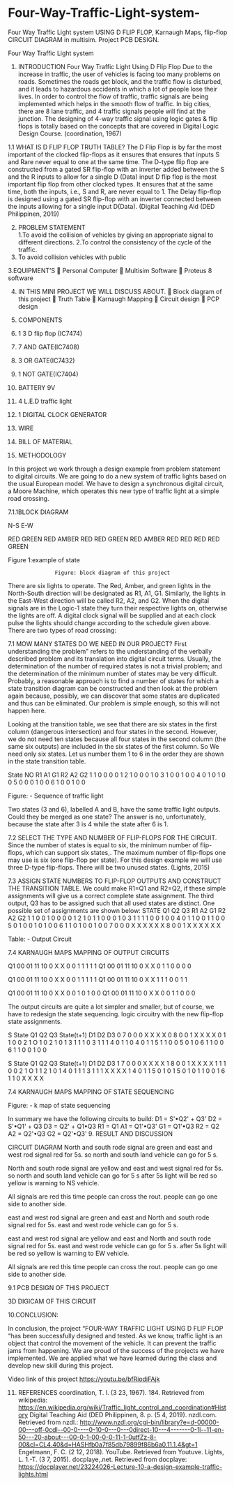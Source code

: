 # Four-Way-Traffic-Light-system-
Four Way Traffic Light system  USING D FLIP FLOP, Karnaugh Maps, flip-flop CIRCUIT DIAGRAM in multisim. Project PCB DESIGN.



Four Way Traffic Light system





 
1.	INTRODUCTION 
 Four Way Traffic Light Using D Flip Flop Due to the increase in traffic, the user of vehicles is facing too many problems on roads. Sometimes the roads get block, and the traffic flow is disturbed, and it leads to hazardous accidents in which a lot of people lose their lives. In order to control the flow of traffic, traffic signals are being implemented which helps in the smooth flow of traffic. In big cities, there are 8 lane traffic, and 4 traffic signals people will find at the junction. 
 The designing of 4-way traffic signal using logic gates & flip flops is totally based on the concepts that are covered in Digital Logic Design Course. (coordination, 1967)



1.1 WHAT IS D FLIP FLOP TRUTH TABLE?
 The D Flip Flop is by far the most important of the clocked flip-flops as it ensures that ensures that inputs S and Rare never equal to one at the same time. The D-type flip flop are constructed from a gated SR flip-flop with an inverter added between the S and the R inputs to allow for a single D (Data) input
D flip flop is the most important flip flop from other clocked types. It ensures that at the same time, both the inputs, i.e., S and R, are never equal to 1. The Delay flip-flop is designed using a gated SR flip-flop with an inverter connected between the inputs allowing for a single input D(Data). (Digital Teaching Aid (DED Philippinen, 2019)

2. PROBLEM STATEMENT  
1.To avoid the collision of vehicles by giving an appropriate signal to different directions. 
2.To control the consistency of the cycle of the traffic. 
3. To avoid collision vehicles with public

3.EQUIPMENT’S
	Personal Computer
	Multisim Software
	Proteus 8 software

 

4. IN THIS MINI PROJECT WE WILL DISCUSS ABOUT. 
	Block diagram of this project
	Truth Table 
	Karnaugh Mapping 
	Circuit design 
	PCP design

5. COMPONENTS 
1.	1 3 D flip flop (IC7474)
2.	7 AND GATE(IC7408)
3.	3 OR GATE(IC7432)
4.	1 NOT GATE(IC7404)
5.	BATTERY 9V
6.	4 L.E.D traffic light  
7.	1 DIGITAL CLOCK GENERATOR 
8.	WIRE 







6. BILL OF MATERIAL
 














7. METHODOLOGY

In this project we work through a design example from problem statement to digital circuits. We are going to do a new system of traffic lights based on the usual European model. We have to design a synchronous digital circuit, a Moore Machine, which operates this new type of traffic light at a simple road crossing. 

7.1.1BLOCK DIAGRAM
                                                                                         
N-S    	E-W

RED	GREEN
RED	AMBER
RED	RED
GREEN	RED
AMBER	RED
RED	RED
RED	GREEN






Figure 1:example of state
                                                                                                                    
                                                                                                       









                   Figure: block diagram of this project 

    
There are six lights to operate. The Red, Amber, and green lights in the North-South direction will be designated as R1, A1, G1. Similarly, the lights in the East-West direction will be called R2, A2, and G2. When the digital signals are in the Logic-1 state they turn their respective lights on, otherwise the lights are off. A digital clock signal will be supplied and at each clock pulse the lights should change according to the schedule given above. There are two types of road crossing:

 7.1 MOW MANY STATES DO WE NEED IN OUR PROJECT?
First understanding the problem" refers to the understanding of the verbally described problem and its translation into digital circuit terms. Usually, the determination of the number of required states is not a trivial problem; and the determination of the minimum number of states may be very difficult. Probably, a reasonable approach is to find a number of states for which a state transition diagram can be constructed and then look at the problem again because, possibly, we can discover that some states are duplicated and thus can be eliminated. Our problem is simple enough, so this will not happen here.













Looking at the transition table, we see that there are six states in the first column (dangerous intersection) and four states in the second. However, we do not need ten states because all four states in the second column (the same six outputs) are included in the six states of the first column. So We need only six states. Let us number them 1 to 6 in the order they are shown in the state transition table.




State NO	R1	A1	G1	R2	A2	G2
1	1	0	0	0	0	1
2	1	0	0	0	1	0
3	1	0	0	1	0	0
4	0	1	0	1	0	0
5	0	0	0	1	0	0
6	1	0	0	1	0	0


 
   Figure: - Sequence of traffic light

Two states (3 and 6), labelled A and B, have the same traffic light outputs. Could they be merged as one state? The answer is no, unfortunately, because the state after 3 is 4 while the state after 6 is 1.

7.2 SELECT THE TYPE AND NUMBER OF FLIP-FLOPS FOR THE CIRCUIT. 
Since the number of states is equal to six, the minimum number of flip-flops, which can support six states,. The maximum number of flip-flops one may use is six (one flip-flop per state). For this design example we will use three D-type flip-flops. There will be two unused states. (Lights, 2015)

7.3 ASSIGN STATE NUMBERS TO FLIP-FLOP OUTPUTS AND CONSTRUCT THE TRANSITION TABLE.
We could make R1=Q1 and R2=Q2,  if these simple assignments will give us a correct complete state assignment. The third output, Q3 has to be assigned such that all used states are distinct. One possible set of assignments are shown below:
STATE	Q1	Q2	Q3	R1	A2	G1	R2	A2	G2
1	1	0	0	1	0	0	0	0	1
2	1	0	1	1	0	0	0	1	0
3	1	1	1	1	0	0	1	0	0
4	0	1	1	0	0	1	1	0	0
5	0	1	0	0	1	0	1	0	0
6	1	1	0	1	0	0	1	0	0
7	0	0	0	X	X	X	X	X	X
8	0	0	1	X	X	X	X	X	X

Table: - Output Circuit





7.4 KARNAUGH MAPS MAPPING OF OUTPUT CIRCUITS


Q1	00	01	11	10
0	X	X	0	0
1	1	1	1	1
Q1	00	01	11	10
0	X	X	0	1
1	0	0	0	0







Q1	00	01	11	10
0	X	X	0	0
1	1	1	1	1
Q1	00	01	11	10
0	X	X	1	1
1	0	0	1	1



 



Q1	00	01	11	10
0	X	X	0	0
1	0	1	0	0
Q1	00	01	11	10
0	X	X	0	0
1	1	0	0	0



 


The output circuits are quite a lot simpler and smaller, but of course, we have to redesign the state sequencing.
logic circuitry with the new flip-flop state assignments.

S	State	Q1	Q2	Q3	State(t+1)	D1	D2	D3
0	7	0	0	0	X	X	X	X
0	8	0	0	1	X	X	X	X
0	1	1	0	0	2	1	O	1
0	2	1	0	1	3	1	1	1
0	3	1	1	1	4	0	1	1
0	4	0	1	1	5	1	1	0
0	5	0	1	0	6	1	1	0
0	6	1	1	0	0	1	0	0


S	State	Q1	Q2	Q3	State(t+1)	D1	D2	D3
1	7	0	0	0	X	X	X	X
1	8	0	0	1	X	X	X	X
1	1	1	0	0	2	1	O	1
1	2	1	0	1	4	0	1	1
1	3	1	1	1	X	X	X	X
1	4	0	1	1	5	0	1	0
1	5	0	1	0	1	1	0	0
1	6	1	1	0	X	X	X	X









7.4 KARNAUGH MAPS MAPPING OF STATE SEQUENCING
 
Figure: - k map of state sequencing

In summary we have the following circuits to build:
D1 = S'•Q2' + Q3'
D2 = S'•Q1' + Q3
D3 = Q2' + Q1•Q3
R1 = Q1
A1 = Q1'•Q3'
G1 = Q1'•Q3
R2 = Q2
A2 = Q2'•Q3
G2 = Q2'•Q3'
9.	RESULT AND DISCUSSION 

CIRCUIT DIAGRAM
North and south rode signal are green and east and west rod signal red for 5s. so north and south land vehicle can go for 5 s. 
 
North and south rode signal are yellow and east and west signal red for 5s. so north and south land vehicle can go for 5 s after 5s light will be red so yellow is warning to NS vehicle. 
 

All signals are red this time people can cross the rout. people can go one side to another side.
 
east and west rod signal are green and east and North and south rode signal red for 5s. east and west rode vehicle can go for 5 s. 

 

east and west rod signal are yellow and east and North and south rode signal red for 5s. east and west rode vehicle can go for 5 s. after 5s light will be red so yellow is warning to EW vehicle. 
 

All signals are red this time people can cross the rout. people can go one side to another side.
 





9.1 PCB DESIGN OF THIS PROJECT 
 
3D DIGICAM OF THIS CIRCUIT
 


 


10.CONCLUSION:

In conclusion, the project “FOUR-WAY TRAFFIC LIGHT USING D FLIP FLOP “has been successfully designed and tested. As we know, traffic light is an object that control the movement of the vehicle. It can prevent the traffic jams from happening. We are proud of the success of the projects we have implemented. We are applied what we have learned during the class and develop new skill during this project.




Video link of this project 
https://youtu.be/bfRiodiFAjk
 














11.	REFERENCES
coordination, T. l. (3 23, 1967). 184. Retrieved from wikipedia: https://en.wikipedia.org/wiki/Traffic_light_control_and_coordination#History
Digital Teaching Aid (DED Philippinen, 8. p. (5 4, 2019). nzdl.com. Retrieved from nzdl.: http://www.nzdl.org/cgi-bin/library?e=d-00000-00---off-0cdl--00-0----0-10-0---0---0direct-10---4-------0-1l--11-en-50---20-about---00-0-1-00-0-0-11-1-0utfZz-8-00&cl=CL4.40&d=HASHfb0a7f85db79899f86b6a0.11.1.4&gt=1
Engelmann, F. C. (2 12, 2018). YouTube. Retrieved from Youtuve.
Lights, L. 1.-T. (3 7, 2015). docplaye,.net. Retrieved from docplaye: https://docplayer.net/23224026-Lecture-10-a-design-example-traffic-lights.html



